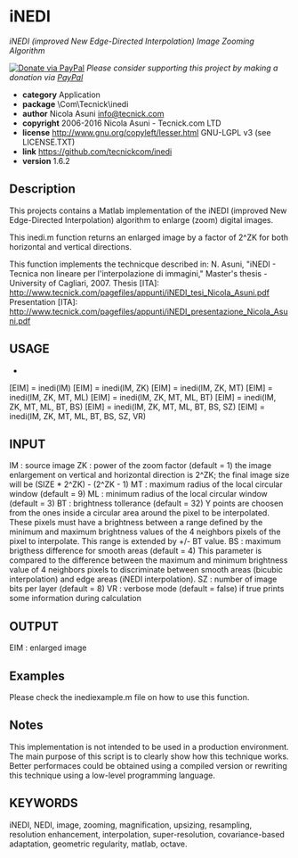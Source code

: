# iNEDI
*iNEDI (improved New Edge-Directed Interpolation) Image Zooming Algorithm*

[![Donate via PayPal](https://img.shields.io/badge/donate-paypal-87ceeb.svg)](https://www.paypal.com/cgi-bin/webscr?cmd=_donations&currency_code=GBP&business=paypal@tecnick.com&item_name=donation%20for%20inedi%20project)
*Please consider supporting this project by making a donation via [PayPal](https://www.paypal.com/cgi-bin/webscr?cmd=_donations&currency_code=GBP&business=paypal@tecnick.com&item_name=donation%20for%20inedi%20project)*

* **category**    Application
* **package**     \Com\Tecnick\inedi
* **author**      Nicola Asuni <info@tecnick.com>
* **copyright**   2006-2016 Nicola Asuni - Tecnick.com LTD
* **license**     http://www.gnu.org/copyleft/lesser.html GNU-LGPL v3 (see LICENSE.TXT)
* **link**        https://github.com/tecnickcom/inedi
* **version**     1.6.2

## Description

This projects contains a Matlab implementation of the iNEDI (improved New Edge-Directed Interpolation) algorithm to enlarge (zoom) digital images.

This inedi.m function returns an enlarged image by a factor of 2^ZK for both horizontal and vertical directions.

This function implements the technicque described in:
N. Asuni, "iNEDI - Tecnica non lineare per l'interpolazione di immagini," Master's thesis - University of Cagliari, 2007.
Thesis [ITA]: http://www.tecnick.com/pagefiles/appunti/iNEDI_tesi_Nicola_Asuni.pdf
Presentation [ITA]: http://www.tecnick.com/pagefiles/appunti/iNEDI_presentazione_Nicola_Asuni.pdf



## USAGE
-
[EIM] = inedi(IM)
[EIM] = inedi(IM, ZK)
[EIM] = inedi(IM, ZK, MT)
[EIM] = inedi(IM, ZK, MT, ML)
[EIM] = inedi(IM, ZK, MT, ML, BT)
[EIM] = inedi(IM, ZK, MT, ML, BT, BS)
[EIM] = inedi(IM, ZK, MT, ML, BT, BS, SZ)
[EIM] = inedi(IM, ZK, MT, ML, BT, BS, SZ, VR)


## INPUT

IM : source image
ZK : power of the zoom factor (default = 1)
     the image enlargement on vertical and horizontal direction is
     2^ZK; the final image size will be (SIZE * 2^ZK) - (2^ZK - 1)
MT : maximum radius of the local circular window (default = 9)
ML : minimum radius of the local circular window (default = 3)
BT : brightness tollerance (default = 32)
     Y points are choosen from the ones inside a circular area around
     the pixel to be interpolated. These pixels must have a
     brightness between a range defined by
     the minimum and maximum brightness values of the 4 neighbors
     pixels of the pixel to interpolate. This range is extended by
     +/- BT value.
BS : maximum brigthess difference for smooth areas (default = 4)
     This parameter is compared to the difference between the maximum
     and minimum brightness value of 4 neighbors pixels to
     discriminate between smooth areas (bicubic interpolation) and
     edge areas (iNEDI interpolation).
SZ : number of image bits per layer (default = 8)
VR : verbose mode (default = false)
     if true prints some information during calculation


## OUTPUT

EIM : enlarged image


## Examples

Please check the inediexample.m file on how to use this function.


## Notes

This implementation is not intended to be used in a production environment. The main purpose of this script is to clearly show how this technique works. Better performaces could be obtained using a compiled version or rewriting this technique using a low-level programming language.

## KEYWORDS
iNEDI, NEDI, image, zooming, magnification, upsizing, resampling, resolution enhancement, interpolation, super-resolution, covariance-based adaptation, geometric regularity, matlab, octave.


